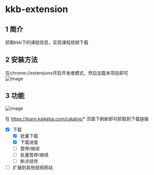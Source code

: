 # kkb-extension
## 1 简介
抓取kkb下的课程信息，实现课程视频下载
## 2 安装方法
在chrome://extensions开启开发者模式，然后加载本项目即可  
![image](https://user-images.githubusercontent.com/31462127/175518743-199282f9-5e04-4783-b745-da491b8d6df7.png)  
## 3 功能
![image](https://user-images.githubusercontent.com/31462127/175519351-88cf2074-c576-4a03-a94e-7df7a614eaab.png)

在 https://learn.kaikeba.com/catalog/* 页面下刷新即可抓取到下载链接
- [x] 下载
  - [x] 批量下载
  - [x] 下载进度
  - [ ] 暂停/继续
  - [ ] 批量暂停/继续
  - [ ] 断点续传

- [ ] 扩展到其他视频网站
